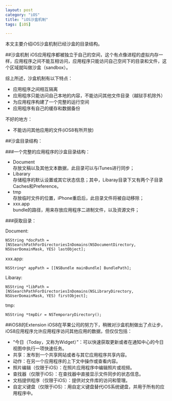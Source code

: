 ```yaml
---
layout: post
category: "iOS"
title: "iOS沙盒机制"
tags: [iOS]

---
```


本文主要介绍iOS沙盒机制已经沙盒的目录结构。

##沙盒机制
iOS应用程序都被独立于自己的空间，这个有点像进程的虚拟内存一样，应用程序之间不能互相访问，应用程序只能访问自己空间下的目录和文件，这个区域就叫做沙盒（sandbox）。   

综上所述，沙盒机制有以下特点：   

*   应用程序之间相互隔离
*   应用程序只能访问自己本地的内容，不能访问其他文件目录（越狱手机除外）
*   为应用程序构建了一个完整的运行空间
*   应用程序有自己的缓存和数据备份

不好的地方：
   
*   不能访问其他应用的文件(iOS8有所开放)

##沙盒目录结构：

###一个完整的应用程序的沙盒目录结构：   

*   Document    
	存放文稿以及其他文本数据，此目录可以与iTunes进行同步；
*   Libarary   
	存储程序的默认设置或其它状态信息；其中，Libaray目录下又有两个子目录Caches和Preference。
*   tmp   
	存放临时文件的位置，iPhone重启后，此目录文件将被自动移除；
*   xxx.app   
	bundle的路径，用来存放应用程序二进制文件，以及资源文件；

###获取目录：

Document:

	NSString *docPath = [NSSearchPathForDirectoriesInDomains(NSDocumentDirectory, NSUserDomainMask, YES) lastObject];

xxx.app:

	NSString* appPath = [[NSBundle mainBundle] BundlePath];

Libaray:

    NSString *libPath = [NSSearchPathForDirectoriesInDomains(NSLibraryDirectory, NSUserDomainMask, YES) firstObject]; 

tmp:

	NSString *tmpDir = NSTemporaryDirectory(); 


##iOS8的Extension
iOS8在苹果公司的努力下，稍微对沙盒机制做出了点让步，iOS8应用程序允许应用程序访问其他应用的数据，但仅仅包括：

*   “今日（Today，又称为Widget）”：可以快速获取更新或者在通知中心的今日视图中执行一项快速任务。
*   共享：发布到一个共享网站或者与其它应用程序共享内容。
*   动作：在另一个应用程序的上下文中操作或查看内容。
*   照片编辑（仅限于iOS）：在照片应用程序中编辑照片或视频。
*   查找器（仅限于iOS）：在查找器中直接显示文件同步的状态信息。
*   文档提供程序（仅限于iOS）：提供对文件库的访问和管理。
*   自定义键盘（仅限于iOS）：用自定义键盘替代iOS系统键盘，并用于所有的应用程序中。
